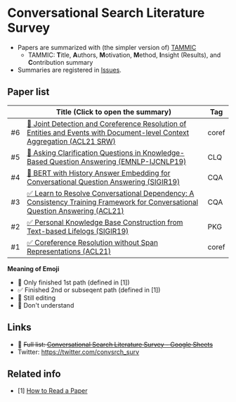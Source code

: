 Conversational Search Literature Survey
=============

- Papers are summarized with (the simpler version of) [TAMMIC](https://iis-lab.org/misc/paperreading/)
  - TAMMIC: **T**itle, **A**uthors, **M**otivation, **M**ethod, **I**nsight (Results), and **C**ontribution summary
- Summaries are registered in [Issues](https://github.com/hideaki-j/convsrch_literature_survey/issues).

## Paper list

<!--
| # | []() |  |
-->

|    | Title (Click to open the summary) | Tag | 
| -- | ------- | ----|
| #6 | [🤔 Joint Detection and Coreference Resolution of Entities and Events with Document-level Context Aggregation (ACL21 SRW)](https://github.com/hideaki-j/convsrch_literature_survey/issues/6) | coref |
| #5 | [🚧 Asking Clarification Questions in Knowledge-Based Question Answering (EMNLP-IJCNLP19)](https://github.com/hideaki-j/convsrch_literature_survey/issues/5) | CLQ |
| #4 | [🚧 BERT with History Answer Embedding for Conversational Question Answering (SIGIR19)](https://github.com/hideaki-j/convsrch_literature_survey/issues/4) | CQA |
| #3 | [✅ Learn to Resolve Conversational Dependency: A Consistency Training Framework for Conversational Question Answering (ACL21)](https://github.com/hideaki-j/convsrch_literature_survey/issues/3) | CQA |
| #2 | [✅ Personal Knowledge Base Construction from Text-based Lifelogs (SIGIR19)](https://github.com/hideaki-j/convsrch_literature_survey/issues/2) | PKG |
| #1 | [✅ Coreference Resolution without Span Representations (ACL21)](https://github.com/hideaki-j/convsrch_literature_survey/issues/1) | coref | 

**Meaning of Emoji**
- 👀 Only finished 1st path (defined in [1])
- ✅ Finished 2nd or subseqent path (defined in [1])
- 🚧 Still editing
- 🤔 Don't understand

## Links
- 🚧 ~~Full list: [Conversational Search Literature Survey - Google Sheets](https://docs.google.com/spreadsheets/d/1DKod-_FGt0vYQKet3f8fIrmfbAwwJhVYO9qQOvFwCC0/edit?usp=sharing)~~
- Twitter: https://twitter.com/convsrch_surv

## Related info
- [1] [How to Read a Paper](https://web.stanford.edu/class/ee384m/Handouts/HowtoReadPaper.pdf)

